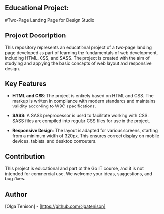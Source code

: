 ## Educational Project: 
#Two-Page Landing Page for Design Studio



## Project Description

This repository represents an educational project of a two-page landing page developed as part of learning the fundamentals of web development, including HTML, CSS, and SASS. The project is created with the aim of studying and applying the basic concepts of web layout and responsive design.



## Key Features

- **HTML and CSS**: The project is entirely based on HTML and CSS. The markup is written in compliance with modern standards and maintains validity according to W3C specifications.

- **SASS**: A SASS preprocessor is used to facilitate working with CSS. SASS files are compiled into regular CSS files for use in the project.

- **Responsive Design**: The layout is adapted for various screens, starting from a minimum width of 320px. This ensures correct display on mobile devices, tablets, and desktop computers.



## Contribution 

This project is educational and part of the Go IT course, and it is not intended for commercial use. We welcome your ideas, suggestions, and bug fixes.



## Author

[Olga Tenison] - [https://github.com/olgatenison]
